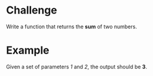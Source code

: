 # Challenge
Write a function that returns the **sum** of two numbers.

# Example
Given a set of parameters *1* and *2*, the output should be **3**.
